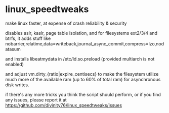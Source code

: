 # linux_speedtweaks
make linux faster, at expense of crash reliability &amp; security

disables aslr, kaslr, page table isolation, and for filesystems ext2/3/4 and btrfs, it adds stuff like nobarrier,relatime,data=writeback,journal_async_commit,compress=lzo,nodatasum

and installs libeatmydata in /etc/ld.so.preload (provided multiarch is not enabled)

and adjust vm.dirty_{ratio|expire_centisecs} to make the filesystem utilize much more of the available ram (up to 60% of total ram) for asynchronous disk writes.

if there's any more tricks you think the script should perform, or if you find any issues, please report it at https://github.com/divinity76/linux_speedtweaks/issues
